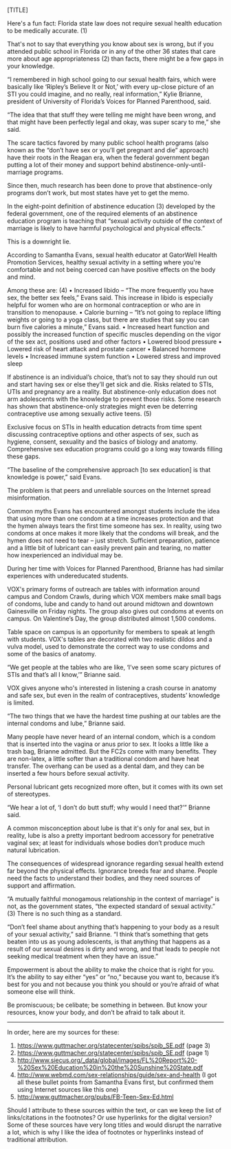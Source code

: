 [TITLE]

Here's a fun fact: Florida state law does not require sexual health education to be medically accurate. (1)

That's not to say that everything you know about sex is wrong, but if you attended public school in Florida or in any of the other 36 states that care more about age appropriateness (2) than facts, there might be a few gaps in your knowledge.

“I remembered in high school going to our sexual health fairs, which were basically like ‘Ripley’s Believe It or Not,’ with every up-close picture of an STI you could imagine, and no really, real information,” Kylie Brianne, president of University of Florida’s Voices for Planned Parenthood, said.

“The idea that that stuff they were telling me might have been wrong, and that might have been perfectly legal and okay, was super scary to me,” she said.

The scare tactics favored by many public school health programs (also known as the “don’t have sex or you’ll get pregnant and die” approach) have their roots in the Reagan era, when the federal government began putting a lot of their money and support behind abstinence-only-until-marriage programs.

Since then, much research has been done to prove that abstinence-only programs don’t work, but most states have yet to get the memo.

In the eight-point definition of abstinence education (3) developed by the federal government, one of the required elements of an abstinence education program is teaching that “sexual activity outside of the context of marriage is likely to have harmful psychological and physical effects.”

This is a downright lie.

According to Samantha Evans, sexual health educator at GatorWell Health Promotion Services, healthy sexual activity in a setting where you're comfortable and not being coerced can have positive effects on the body and mind.

Among these are: (4) 
• Increased libido – “The more frequently you have sex, the better sex feels,” Evans said. This increase in libido is especially helpful for women who are on hormonal contraception or who are in transition to menopause. 
• Calorie burning – “It’s not going to replace lifting weights or going to a yoga class, but there are studies that say you can burn five calories a minute,” Evans said. 
• Increased heart function and possibly the increased function of specific muscles depending on the vigor of the sex act, positions used and other factors 
• Lowered blood pressure 
• Lowered risk of heart attack and prostate cancer 
• Balanced hormone levels 
• Increased immune system function 
• Lowered stress and improved sleep

If abstinence is an individual’s choice, that’s not to say they should run out and start having sex or else they’ll get sick and die. Risks related to STIs, UTIs and pregnancy are a reality. But abstinence-only education does not arm adolescents with the knowledge to prevent those risks. Some research has shown that abstinence-only strategies might even be deterring contraceptive use among sexually active teens. (5)

Exclusive focus on STIs in health education detracts from time spent discussing contraceptive options and other aspects of sex, such as hygiene, consent, sexuality and the basics of biology and anatomy. Comprehensive sex education programs could go a long way towards filling these gaps.

“The baseline of the comprehensive approach [to sex education] is that knowledge is power,” said Evans.

The problem is that peers and unreliable sources on the Internet spread misinformation.

Common myths Evans has encountered amongst students include the idea that using more than one condom at a time increases protection and that the hymen always tears the first time someone has sex. In reality, using two condoms at once makes it more likely that the condoms will break, and the hymen does not need to tear – just stretch. Sufficient preparation, patience and a little bit of lubricant can easily prevent pain and tearing, no matter how inexperienced an individual may be.

During her time with Voices for Planned Parenthood, Brianne has had similar experiences with undereducated students.

VOX's primary forms of outreach are tables with information around campus and Condom Crawls, during which VOX members make small bags of condoms, lube and candy to hand out around midtown and downtown Gainesville on Friday nights. The group also gives out condoms at events on campus. On Valentine’s Day, the group distributed almost 1,500 condoms.

Table space on campus is an opportunity for members to speak at length with students. VOX's tables are decorated with two realistic dildos and a vulva model, used to demonstrate the correct way to use condoms and some of the basics of anatomy.

“We get people at the tables who are like, ‘I’ve seen some scary pictures of STIs and that’s all I know,’” Brianne said.

VOX gives anyone who's interested in listening a crash course in anatomy and safe sex, but even in the realm of contraceptives, students’ knowledge is limited.

“The two things that we have the hardest time pushing at our tables are the internal condoms and lube,” Brianne said.

Many people have never heard of an internal condom, which is a condom that is inserted into the vagina or anus prior to sex. It looks a little like a trash bag, Brianne admitted. But the FC2s come with many benefits. They are non-latex, a little softer than a traditional condom and have heat transfer. The overhang can be used as a dental dam, and they can be inserted a few hours before sexual activity.

Personal lubricant gets recognized more often, but it comes with its own set of stereotypes.

“We hear a lot of, ‘I don’t do butt stuff; why would I need that?’” Brianne said.

A common misconception about lube is that it's only for anal sex, but in reality, lube is also a pretty important bedroom accessory for penetrative vaginal sex; at least for individuals whose bodies don’t produce much natural lubrication.

The consequences of widespread ignorance regarding sexual health extend far beyond the physical effects. Ignorance breeds fear and shame. People need the facts to understand their bodies, and they need sources of support and affirmation.

“A mutually faithful monogamous relationship in the context of marriage” is not, as the government states, “the expected standard of sexual activity.” (3) There is no such thing as a standard.

“Don’t feel shame about anything that’s happening to your body as a result of your sexual activity,” said Brianne. “I think that’s something that gets beaten into us as young adolescents, is that anything that happens as a result of our sexual desires is dirty and wrong, and that leads to people not seeking medical treatment when they have an issue.”

Empowerment is about the ability to make the choice that is right for you. It’s the ability to say either “yes” or “no,” because you want to, because it’s best for you and not because you think you should or you’re afraid of what someone else will think.

Be promiscuous; be celibate; be something in between. But know your resources, know your body, and don’t be afraid to talk about it.

--------------------------------------------------------------------------
In order, here are my sources for these: 
1) https://www.guttmacher.org/statecenter/spibs/spib_SE.pdf (page 3) 
2) https://www.guttmacher.org/statecenter/spibs/spib_SE.pdf (page 1) 
3) http://www.siecus.org/_data/global/images/FL%20Report%20-%20Sex%20Education%20in%20the%20Sunshine%20State.pdf 
4) http://www.webmd.com/sex-relationships/guide/sex-and-health (I got all these bullet points from Samantha Evans first, but confirmed them using Internet sources like this one) 
5) http://www.guttmacher.org/pubs/FB-Teen-Sex-Ed.html

Should I attribute to these sources within the text, or can we keep the list of links/citations in the footnotes? Or use hyperlinks for the digital version? Some of these sources have very long titles and would disrupt the narrative a lot, which is why I like the idea of footnotes or hyperlinks instead of traditional attribution.
